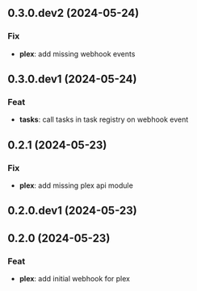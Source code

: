 ## 0.3.0.dev2 (2024-05-24)

### Fix

- **plex**: add missing webhook events

## 0.3.0.dev1 (2024-05-24)

### Feat

- **tasks**: call tasks in task registry on webhook event

## 0.2.1 (2024-05-23)

### Fix

- **plex**: add missing plex api module

## 0.2.0.dev1 (2024-05-23)

## 0.2.0 (2024-05-23)

### Feat

- **plex**: add initial webhook for plex
